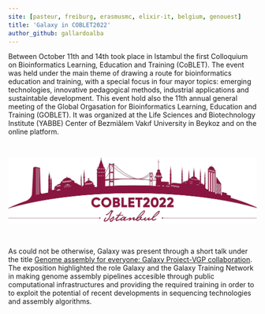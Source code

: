 ```yaml
---
site: [pasteur, freiburg, erasmusmc, elixir-it, belgium, genouest]
title: 'Galaxy in COBLET2022'
author_github: gallardoalba
---
```


Between October 11th and 14th took place in Istambul the first Colloquium on Bioinformatics Learning, Education and Training (CoBLET). The event was held under the main theme of drawing a route for bioinformatics education and training, with a special focus in four mayor topics: emerging technologies, innovative pedagogical methods, industrial applications and sustaintable development. This event hold also the 11th annual general meeting of the Global Orgasation for Bioinformatics Learning, Education and Training (GOBLET). It was organized at the Life Sciences and Biotechnology Institute (YABBE) Center of Bezmiâlem Vakıf University in Beykoz and on the online platform.

<br>
        
![COBLET logo](/assets/media/goblet.jpg)

<br>

As could not be otherwise, Galaxy was present through a short talk under the title [Genome assembly for everyone: Galaxy Project-VGP collaboration](https://gallardoalba.github.io/COBLET2022/). The exposition highlighted the role Galaxy and the Galaxy Training Network in making genome assembly pipelines accesible through public computational infrastructures and providing the required training in order to to exploit the potential of recent developments in sequencing technologies and assembly algorithms.